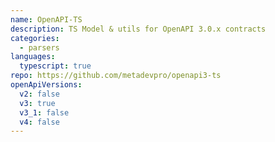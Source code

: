 ```yaml
---
name: OpenAPI-TS
description: TS Model & utils for OpenAPI 3.0.x contracts
categories:
  - parsers
languages:
  typescript: true
repo: https://github.com/metadevpro/openapi3-ts
openApiVersions:
  v2: false
  v3: true
  v3_1: false
  v4: false
---
```

